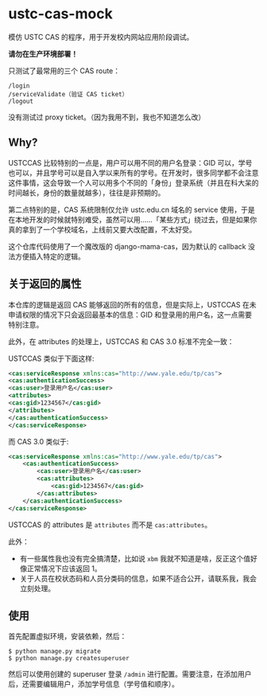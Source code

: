 # ustc-cas-mock

模仿 USTC CAS 的程序，用于开发校内网站应用阶段调试。

**请勿在生产环境部署！**

只测试了最常用的三个 CAS route：

```
/login
/serviceValidate（验证 CAS ticket）
/logout
```

没有测试过 proxy ticket。（因为我用不到，我也不知道怎么改）

## Why?

USTCCAS 比较特别的一点是，用户可以用不同的用户名登录：GID 可以，学号也可以，并且学号可以是自入学以来所有的学号。在开发时，很多同学都不会注意这件事情，这会导致一个人可以用多个不同的「身份」登录系统（并且在科大呆的时间越长，身份的数量就越多），往往是非预期的。

第二点特别的是，CAS 系统限制仅允许 ustc.edu.cn 域名的 service 使用，于是在本地开发的时候就特别难受，虽然可以用……「某些方式」绕过去，但是如果你真的拿到了一个学校域名，上线前又要大改配置，不太好受。

这个仓库代码使用了一个魔改版的 django-mama-cas，因为默认的 callback 没法方便插入特定的逻辑。

## 关于返回的属性

本仓库的逻辑是返回 CAS 能够返回的所有的信息，但是实际上，USTCCAS 在未申请权限的情况下只会返回最基本的信息：GID 和登录用的用户名，这一点需要特别注意。

此外，在 attributes 的处理上，USTCCAS 和 CAS 3.0 标准不完全一致：

USTCCAS 类似于下面这样:

```xml
<cas:serviceResponse xmlns:cas="http://www.yale.edu/tp/cas">
<cas:authenticationSuccess>
<cas:user>登录用户名</cas:user>
<attributes>
<cas:gid>1234567</cas:gid>
</attributes>
</cas:authenticationSuccess>
</cas:serviceResponse>
```

而 CAS 3.0 类似于:

```xml
<cas:serviceResponse xmlns:cas="http://www.yale.edu/tp/cas">
    <cas:authenticationSuccess>
        <cas:user>登录用户名</cas:user>
        <cas:attributes>
            <cas:gid>1234567</cas:gid>
        </cas:attributes>
    </cas:authenticationSuccess>
</cas:serviceResponse>
```

USTCCAS 的 attributes 是 `attributes` 而不是 `cas:attributes`。

此外：

- 有一些属性我也没有完全搞清楚，比如说 `xbm` 我就不知道是啥，反正这个值好像正常情况下应该返回 1。
- 关于人员在校状态码和人员分类码的信息，如果不适合公开，请联系我，我会立刻处理。

## 使用

首先配置虚拟环境，安装依赖，然后：

```
$ python manage.py migrate
$ python manage.py createsuperuser
```

然后可以使用创建的 superuser 登录 `/admin` 进行配置。需要注意，在添加用户后，还需要编辑用户，添加学号信息（学号值和顺序）。
